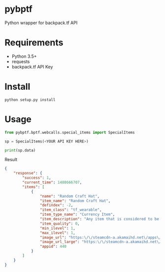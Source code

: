 # pybptf
Python wrapper for backpack.tf API

# Requirements
 - Python 3.5+
 - requests
 - backpack.tf API Key

# Install
```commandline
python setup.py install
```

# Usage
```python
from pybptf.bptf.webcalls.special_items import SpecialItems

sp = SpecialItems(<YOUR API KEY HERE>)

print(sp.data)
```

Result

```json
{
    "response": {
        "success": 1,
        "current_time": 1488666707,
        "items": [
            {
                "name": "Random Craft Hat",
                "item_name": "Random Craft Hat",
                "defindex": -2,
                "item_class": "tf_wearable",
                "item_type_name": "Currency Item",
                "item_description": "Any item that is considered to be a random craft hat.",
                "item_quality": 0,
                "min_ilevel": 1,
                "max_ilevel": 1,
                "image_url": "https:\/\/steamcdn-a.akamaihd.net\/apps\/440\/icons\/kit_fancyhats.bf5ba4ea973728df20402c0c9a4737f18d5d560c.png",
                "image_url_large": "https:\/\/steamcdn-a.akamaihd.net\/apps\/440\/icons\/kit_fancyhats_large.800ea1b16df707ffa27f9f6e6033e8ba3f0f5333.png",
                "appid": 440
            }
        ]
    }
}
```